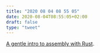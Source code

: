 ```yaml
---
title: "2020 08 04 08 55 05"
date: 2020-08-04T08:55:05+02:00
draft: false
type: "tweet"
---
```

[A gentle intro to assembly with Rust](https://lfn3.net/2020/08/03/a-gentle-intro-to-assembly-with-rust/).

